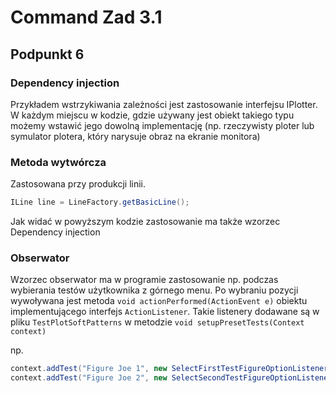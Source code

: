 # Command Zad 3.1
## Podpunkt 6

### Dependency injection
Przykładem wstrzykiwania zależności jest zastosowanie interfejsu IPlotter. W każdym miejscu w kodzie, gdzie używany jest obiekt takiego typu możemy wstawić jego dowolną implementację (np. rzeczywisty ploter lub symulator plotera, który narysuje obraz na ekranie monitora)

### Metoda wytwórcza
Zastosowana przy produkcji linii.
``` Java
ILine line = LineFactory.getBasicLine();
```
Jak widać w powyższym kodzie zastosowanie ma także wzorzec Dependency injection

### Obserwator
Wzorzec obserwator ma w programie zastosowanie np. podczas wybierania testów użytkownika z górnego menu. Po wybraniu pozycji wywoływana jest metoda `void actionPerformed(ActionEvent e)` obiektu implementującego interfejs `ActionListener`. Takie listenery dodawane są w pliku `TestPlotSoftPatterns` w metodzie `void setupPresetTests(Context context)`

np.
``` Java
context.addTest("Figure Joe 1", new SelectFirstTestFigureOptionListener());
context.addTest("Figure Joe 2", new SelectSecondTestFigureOptionListener());
```

